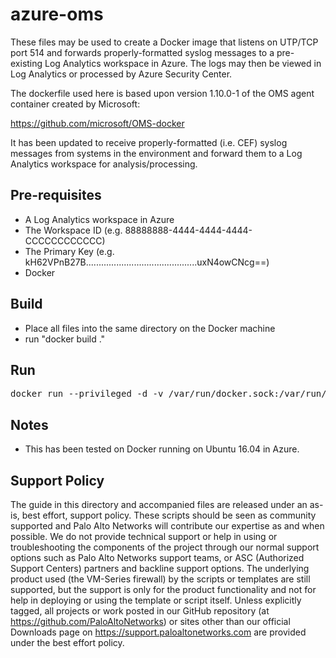 # azure-oms
These files may be used to create a Docker image that listens on UTP/TCP port 514 and forwards properly-formatted syslog messages to a pre-existing Log Analytics workspace in Azure. The logs may then be viewed in Log Analytics or processed by Azure Security Center.

The dockerfile used here is based upon version 1.10.0-1 of the OMS agent container created by Microsoft:

https://github.com/microsoft/OMS-docker

It has been updated to receive properly-formatted (i.e. CEF) syslog messages from systems in the environment and forward them to a Log Analytics workspace for analysis/processing.

## Pre-requisites
- A Log Analytics workspace in Azure
- The Workspace ID (e.g. 88888888-4444-4444-4444-CCCCCCCCCCCC)
- The Primary Key (e.g. kH62VPnB27B............................................uxN4owCNcg==)
- Docker

## Build
- Place all files into the same directory on the Docker machine
- run "docker build ."

## Run
<pre>
docker run --privileged -d -v /var/run/docker.sock:/var/run/docker.sock -v /var/log:/var/log -v /var/lib/docker/containers:/var/lib/docker/containers -p 514:514/tcp -p 514:514/udp --name="omsagent" -h=`hostname` --restart=always {DOCKER IMAGE}
</pre>
## Notes
- This has been tested on Docker running on Ubuntu 16.04 in Azure.

## Support Policy
The guide in this directory and accompanied files are released under an as-is, best effort, support policy. These scripts should be seen as community supported and Palo Alto Networks will contribute our expertise as and when possible. We do not provide technical support or help in using or troubleshooting the components of the project through our normal support options such as Palo Alto Networks support teams, or ASC (Authorized Support Centers) partners and backline support options. The underlying product used (the VM-Series firewall) by the scripts or templates are still supported, but the support is only for the product functionality and not for help in deploying or using the template or script itself.
Unless explicitly tagged, all projects or work posted in our GitHub repository (at https://github.com/PaloAltoNetworks) or sites other than our official Downloads page on https://support.paloaltonetworks.com are provided under the best effort policy.
